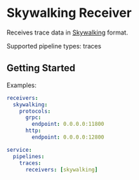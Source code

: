 # Skywalking Receiver

Receives trace data in [Skywalking](https://skywalking.apache.org/) format.

Supported pipeline types: traces

## Getting Started

Examples:

```yaml
receivers:
  skywalking:
    protocols:
      grpc:
        endpoint: 0.0.0.0:11800
      http:
        endpoint: 0.0.0.0:12800

service:
  pipelines:
    traces:
      receivers: [skywalking]
```
